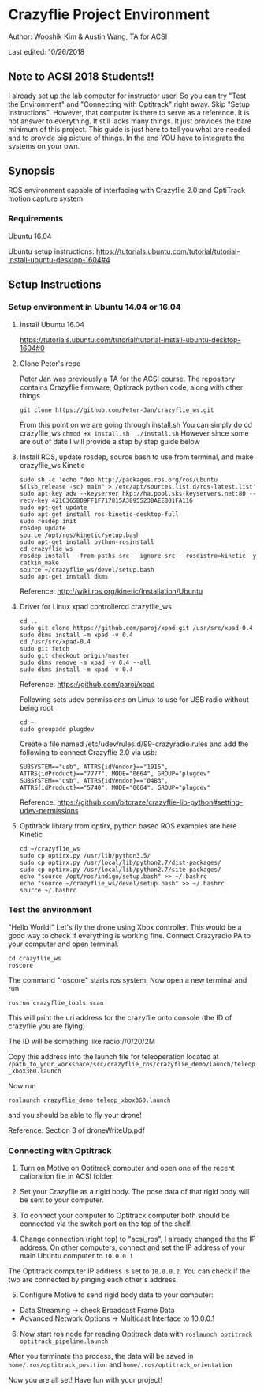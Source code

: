 # Crazyflie Project Environment

Author: Wooshik Kim & Austin Wang, TA for ACSI

Last edited: 10/26/2018 

## Note to ACSI 2018 Students!!

I already set up the lab computer for instructor user! So you can try "Test the Environment" and "Connecting with Optitrack" right away. Skip "Setup Instructions". However, that computer is there to serve as a reference. It is not answer to everything. It still lacks many things. It just provides the bare minimum of this project. This guide is just here to tell you what are needed and to provide big picture of things. In the end YOU have to integrate the systems on your own. 

## Synopsis

ROS environment capable of interfacing with Crazyflie 2.0 and OptiTrack motion capture system

### Requirements

Ubuntu 16.04 

Ubuntu setup instructions: https://tutorials.ubuntu.com/tutorial/tutorial-install-ubuntu-desktop-1604#4 

## Setup Instructions

### Setup environment in Ubuntu 14.04 or 16.04

1) Install Ubuntu 16.04
	
	https://tutorials.ubuntu.com/tutorial/tutorial-install-ubuntu-desktop-1604#0 

2) Clone Peter's repo
	
	Peter Jan was previously a TA for the ACSI course. The repository contains Crazyflie
	firmware, Optitrack python code, along with other things
	```
	git clone https://github.com/Peter-Jan/crazyflie_ws.git
	```
	
	From this point on we are going through install.sh
	You can simply do cd crazyflie_ws `chmod +x install.sh  ./install.sh`
	However since some are out of date I will provide a step by step guide below

3) Install ROS, update rosdep, source bash to use from terminal, and make crazyflie_ws
	Kinetic
	```
	sudo sh -c 'echo "deb http://packages.ros.org/ros/ubuntu $(lsb_release -sc) main" > /etc/apt/sources.list.d/ros-latest.list'
	sudo apt-key adv --keyserver hkp://ha.pool.sks-keyservers.net:80 --recv-key 421C365BD9FF1F717815A3895523BAEEB01FA116
	sudo apt-get update
	sudo apt-get install ros-kinetic-desktop-full
	sudo rosdep init
	rosdep update
	source /opt/ros/kinetic/setup.bash
	sudo apt-get install python-rosinstall
	cd crazyflie_ws
	rosdep install --from-paths src --ignore-src --rosdistro=kinetic -y
	catkin_make
	source ~/crazyflie_ws/devel/setup.bash
	sudo apt-get install dkms
	```
	
	Reference: http://wiki.ros.org/kinetic/Installation/Ubuntu 

4) Driver for Linux xpad controllercd crazyflie_ws 
	```
	cd ..
	sudo git clone https://github.com/paroj/xpad.git /usr/src/xpad-0.4
	sudo dkms install -m xpad -v 0.4
	cd /usr/src/xpad-0.4
	sudo git fetch
	sudo git checkout origin/master
	sudo dkms remove -m xpad -v 0.4 --all
	sudo dkms install -m xpad -v 0.4
	```
	Reference: https://github.com/paroj/xpad
	
	Following sets udev permissions on Linux to use for USB radio without being root
	```
	cd ~
	sudo groupadd plugdev
	```

	Create a file named /etc/udev/rules.d/99-crazyradio.rules and add the following to connect Crazyflie 2.0 via usb:
	```
	SUBSYSTEM=="usb", ATTRS{idVendor}=="1915", ATTRS{idProduct}=="7777", MODE="0664", GROUP="plugdev"
	SUBSYSTEM=="usb", ATTRS{idVendor}=="0483", ATTRS{idProduct}=="5740", MODE="0664", GROUP="plugdev"
	```
	Reference: https://github.com/bitcraze/crazyflie-lib-python#setting-udev-permissions

5) Optitrack library from optirx, python based ROS examples are here
	Kinetic
	```
	cd ~/crazyflie_ws
	sudo cp optirx.py /usr/lib/python3.5/  
	sudo cp optirx.py /usr/local/lib/python2.7/dist-packages/
	sudo cp optirx.py /usr/local/lib/python2.7/site-packages/
	echo "source /opt/ros/indigo/setup.bash" >> ~/.bashrc
	echo "source ~/crazyflie_ws/devel/setup.bash" >> ~/.bashrc
	source ~/.bashrc
	```

### Test the environment

"Hello World!" Let's fly the drone using Xbox controller. This would be a good way to check if everything is working fine. 
Connect Crazyradio PA to your computer and open terminal. 
```
cd crazyflie_ws
roscore
```

The command "roscore" starts ros system. Now open a new terminal and run
```
rosrun crazyflie_tools scan
```

This will print the uri address for the crazyflie onto console (the ID of crazyflie you are flying)

The ID will be something like radio://0/20/2M

Copy this address into the launch file for teleoperation located at `/path_to_your_workspace/src/crazyflie_ros/crazyflie_demo/launch/teleop_xbox360.launch`

Now run 
```
roslaunch crazyflie_demo teleop_xbox360.launch
```
and you should be able to fly your drone! 

Reference: Section 3 of droneWriteUp.pdf 


### Connecting with Optitrack

1) Turn on Motive on Optitrack computer and open one of the recent calibration 
file in ACSI folder. 

2) Set your Crazyflie as a rigid body. The pose data of that rigid body will be sent to your computer. 

3) To connect your computer to Optitrack computer both should be connected via the switch port on the top of the shelf. 

4) Change connection (right top) to "acsi_ros", I already changed the the IP address. On other computers, connect and set the IP address of your main Ubuntu computer to `10.0.0.1 `

The Optitrack computer IP address is set to `10.0.0.2`. You can check if the two are connected by pinging each other's address.

5) Configure Motive to send rigid body data to your computer:
- Data Streaming -> check Broadcast Frame Data
- Advanced Network Options -> Multicast Interface to 10.0.0.1

6) Now start ros node for reading Optitrack data with `roslaunch optitrack optitrack_pipeline.launch`

After you terminate the process, the data will be saved in `home/.ros/optitrack_position` and `home/.ros/optitrack_orientation`


Now you are all set!
Have fun with your project! 

